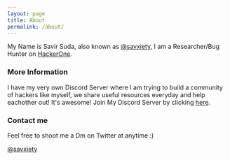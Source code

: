```yaml
---
layout: page
title: About
permalink: /about/
---
```


My Name is Savir Suda, also known as <a href="https://twitter.com/savxiety">@savxiety</a>, I am a Researcher/Bug Hunter on <a href="https://twitter.com/Hacker0x01">HackerOne</a>.

### More Information

I have my very own Discord Server where I am trying to build a community of hackers like myself, we share useful resources everyday and help eachother out! It's awesome!
Join My Discord Server by clicking <a href="https://discord.gg/VPtSS8gfZ4">here</a>.

### Contact me

Feel free to shoot me a Dm on Twitter at anytime :)

<a href=https://twitter.com/savxiety>@savxiety</a>
